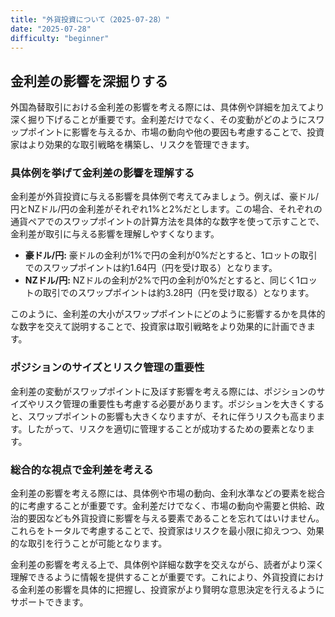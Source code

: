 ```yaml
---
title: "外貨投資について（2025-07-28）"
date: "2025-07-28"
difficulty: "beginner"
---
```


## 金利差の影響を深掘りする

外国為替取引における金利差の影響を考える際には、具体例や詳細を加えてより深く掘り下げることが重要です。金利差だけでなく、その変動がどのようにスワップポイントに影響を与えるか、市場の動向や他の要因も考慮することで、投資家はより効果的な取引戦略を構築し、リスクを管理できます。

### 具体例を挙げて金利差の影響を理解する

金利差が外貨投資に与える影響を具体例で考えてみましょう。例えば、豪ドル/円とNZドル/円の金利差がそれぞれ1%と2%だとします。この場合、それぞれの通貨ペアでのスワップポイントの計算方法を具体的な数字を使って示すことで、金利差が取引に与える影響を理解しやすくなります。

- **豪ドル/円:** 豪ドルの金利が1%で円の金利が0%だとすると、1ロットの取引でのスワップポイントは約1.64円（円を受け取る）となります。
- **NZドル/円:** NZドルの金利が2%で円の金利が0%だとすると、同じく1ロットの取引でのスワップポイントは約3.28円（円を受け取る）となります。

このように、金利差の大小がスワップポイントにどのように影響するかを具体的な数字を交えて説明することで、投資家は取引戦略をより効果的に計画できます。

### ポジションのサイズとリスク管理の重要性

金利差の変動がスワップポイントに及ぼす影響を考える際には、ポジションのサイズやリスク管理の重要性も考慮する必要があります。ポジションを大きくすると、スワップポイントの影響も大きくなりますが、それに伴うリスクも高まります。したがって、リスクを適切に管理することが成功するための要素となります。

### 総合的な視点で金利差を考える

金利差の影響を考える際には、具体例や市場の動向、金利水準などの要素を総合的に考慮することが重要です。金利差だけでなく、市場の動向や需要と供給、政治的要因なども外貨投資に影響を与える要素であることを忘れてはいけません。これらをトータルで考慮することで、投資家はリスクを最小限に抑えつつ、効果的な取引を行うことが可能となります。

金利差の影響を考える上で、具体例や詳細な数字を交えながら、読者がより深く理解できるように情報を提供することが重要です。これにより、外貨投資における金利差の影響を具体的に把握し、投資家がより賢明な意思決定を行えるようにサポートできます。
